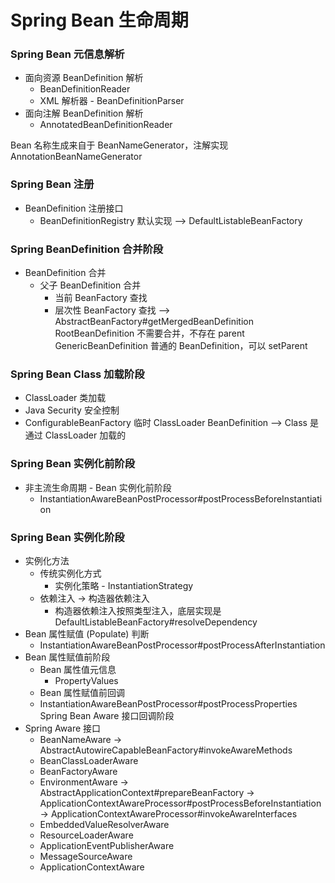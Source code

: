 # Spring Bean 生命周期
### Spring Bean 元信息解析
  - 面向资源 BeanDefinition 解析
    - BeanDefinitionReader
    - XML 解析器 - BeanDefinitionParser
  - 面向注解 BeanDefinition 解析
    - AnnotatedBeanDefinitionReader  

Bean 名称生成来自于 BeanNameGenerator，注解实现 AnnotationBeanNameGenerator
### Spring Bean 注册
  - BeanDefinition 注册接口
    - BeanDefinitionRegistry 默认实现 --> DefaultListableBeanFactory
### Spring BeanDefinition 合并阶段
  - BeanDefinition 合并
    - 父子 BeanDefinition 合并
      - 当前 BeanFactory 查找
      - 层次性 BeanFactory 查找 --> AbstractBeanFactory#getMergedBeanDefinition  
RootBeanDefinition 不需要合并，不存在 parent
GenericBeanDefinition 普通的 BeanDefinition，可以 setParent    
### Spring Bean Class 加载阶段 
  - ClassLoader 类加载
  - Java Security 安全控制
  - ConfigurableBeanFactory 临时 ClassLoader
BeanDefinition --> Class  是通过 ClassLoader 加载的
### Spring Bean 实例化前阶段
 - 非主流生命周期 - Bean 实例化前阶段
   - InstantiationAwareBeanPostProcessor#postProcessBeforeInstantiation  
### Spring Bean 实例化阶段
  - 实例化方法
    - 传统实例化方式
      - 实例化策略 - InstantiationStrategy  
    - 依赖注入 -> 构造器依赖注入
      - 构造器依赖注入按照类型注入，底层实现是 DefaultListableBeanFactory#resolveDependency
  - Bean 属性赋值 (Populate) 判断
    - InstantiationAwareBeanPostProcessor#postProcessAfterInstantiation
  - Bean 属性赋值前阶段
    - Bean 属性值元信息
      - PropertyValues
    - Bean 属性赋值前回调
     - InstantiationAwareBeanPostProcessor#postProcessProperties
Spring Bean Aware 接口回调阶段 
  - Spring Aware 接口
    - BeanNameAware -> AbstractAutowireCapableBeanFactory#invokeAwareMethods
    - BeanClassLoaderAware
    - BeanFactoryAware
    - EnvironmentAware -> AbstractApplicationContext#prepareBeanFactory -> 
    ApplicationContextAwareProcessor#postProcessBeforeInstantiation -> 
    ApplicationContextAwareProcessor#invokeAwareInterfaces
    - EmbeddedValueResolverAware
    - ResourceLoaderAware
    - ApplicationEventPublisherAware
    - MessageSourceAware
    - ApplicationContextAware
    